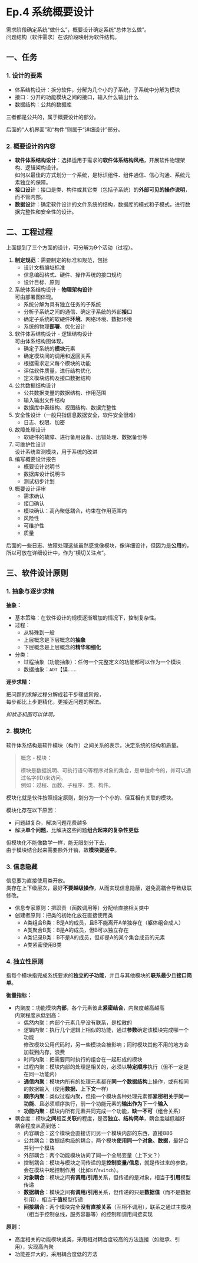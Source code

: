 # Ep.4 系统概要设计

需求阶段确定系统“做什么”，概要设计确定系统“总体怎么做”。  
问题结构（软件需求）在该阶段映射为软件结构。

## 一、任务

### 1. 设计的要素

* 体系结构设计：拆分软件，分解为几个小的子系统，子系统中分解为模块
* 接口：分开的功能模块之间的接口，输入什么输出什么
* 数据结构：公共的数据库

三者都是公共的，属于概要设计的部分。

后面的“人机界面”和“构件”则属于“详细设计”部分。

### 2. 概要设计的内容

* **软件体系结构设计**：选择适用于需求的**软件体系结构风格**，开展软件物理架构、逻辑架构设计。  
  如何以最佳的方式划分一个系统，是标识组件、组件通信、信心沟通、系统元素独立的保障。
* **接口设计**：接口是类、构件或其它类（包括子系统）的**外部可见的操作说明**，而不管内部。
* **数据设计**：确定软件设计的文件系统的结构，数据库的模式和子模式，进行数据完整性和安全性的设计。

## 二、工程过程

上面提到了三个方面的设计，可分解为9个活动（过程）。

1. **制定规范**：需要制定的标准和规范，包括
   * 设计文档编址标准
   * 信息编码格式、硬件、操作系统的接口规约
   * 设计目标、原则
2. 系统体系结构设计 - **物理架构设计**  
   可由部署图体现。
   * 系统分解为具有独立任务的子系统
   * 分析子系统之间的通信、确定子系统的外部**接口**
   * 确定子系统的软硬件**环境**、网络环境、数据环境
   * 系统的物理**部署**、优化设计
3. 软件体系结构设计 - 逻辑结构设计  
   可由体系结构图体现。
   * 确定子系统的**模块**元素
   * 确定模块间的调用和返回关系
   * 根据需求定义每个模块的功能
   * 评估软件质量，进行结构优化
   * 定义模块结构及接口数据结构
4. 公共数据结构设计
   * 公共数据变量的数据结构、作用范围
   * 输入输出文件结构
   * 数据库中表结构、视图结构、数据完整性
5. 安全性设计（一般只指信息数据安全，软件安全很难）  
   * 日志、权限、加密
6. 故障处理设计
   * 软硬件的故障、进行备用设备、出错处理、数据备份等
7. 可维护性设计  
   设计系统监测模块，用于系统的改进  
8. 编写概要设计报告
   * 概要设计说明书
   * 数据库设计说明书
   * 测试初步计划
9. 概要设计评审
   * 需求确认
   * 接口确认
   * 模块确认：高內聚低耦合，约束在作用范围内
   * 风险性
   * 可维护性
   * 质量

后面的一些日志、故障处理这些虽然感觉像模块，像详细设计，但因为是**公用**的，所以可放在详细设计中，作为“横切关注点”。

## 三、软件设计原则

### 1. 抽象与逐步求精

**抽象：**

* 基本策略：在软件设计的规模逐渐增加的情况下，控制复杂性。
* 过程：
  * 从特殊到一般
  * 上层概念是下层概念的**抽象**
  * 下层概念是上层概念的**精华和细化**
* 分类：
  * 过程抽象（功能抽象）：任何一个完整定义的功能都可以作为一个模块
  * 数据抽象：`ADT`【误……

**逐步求精：**

把问题的求解过程分解成若干步骤或阶段，  
每步都比上步更精化，更接近问题的解法。

*如状态机图可以体现。*

### 2. 模块化

软件体系结构是软件模块（构件）之间关系的表示，决定系统的结构和质量。

> 概念 - 模块：
>
> 模块是数据说明、可执行语句等程序对象的集合，是单独命令的，并可以通过名字(ID)来访问。  
> 例如：过程、函数、子程序、类、构件。

模块化就是软件按照规定原则，划分为一个个小的、但互相有关联的模块。

模块化存在以下原因：

* 问题越复杂，解决问题花费越多
* 解决**单个问题**，比解决这些问题**组合起来的复杂性更低**

但模块化不能像数学一样，能无限划分下去，  
由于模块结合起来需要额外开销，故**模块要适中**。

### 3. 信息隐藏

信息要为直接使用类开放。  
类存在上下级层次，最好**不要越级操作**，从而实现信息隐蔽，避免高耦合导致级联修改。

* 信息专家原则：把职责（函数调用等）分配给直接相关类中
* 创建者原则：把类的初始化放在直接使用类
  * A类组合B类：B是A的成员，且B不能离开A单独存在（躯体组合成人）
  * A类聚合B类：B是A的成员，但B可以独立存在
  * A类记录B类：B不是A的成员，但却是A的某个集合成员的元素
  * A类紧密使用B类

### 4. 独立性原则

指每个模块指完成系统要求的**独立的子功能**，并且与其他模块的**联系最少**且**接口简单**。

**衡量指标：**

* 内聚度：功能模块**内部**，各个元素彼此**紧密结合**，内聚度越高越高  
  内聚程度从低到高：
  * 偶然内聚：内部个元素几乎没有联系，是松散的
  * 逻辑内聚：执行几个逻辑上相似的功能，通过**参数**确定该模块完成哪一个功能  
    修改模块公用代码时，另一些模块会被影响；同时模块其他不用的地方会加载到内存，浪费
  * 时间内聚：把需要同时执行的组合在一起形成的模块
  * 过程内聚：模块内部的处理是相关的，必须以**特定顺序**执行（但不一定是在同一功能内）
  * **通信内聚**：模块内所有的处理元素都在**同一个数据结构**上操作，或有相同的数据输入（使用**数据、上下文**一样）
  * **顺序内聚**：类似过程内聚，但指一个模块各种处理元素都**紧密相关于同一功能**、且必须顺序执行，前一个功能元素的**输出作为**下一个**输入**
  * **功能内聚**：模块内所有元素共同完成一个功能，**缺一不可**（组合关系）
* 耦合度：模块**之间**相互**关联**的程度，是否**独立、结构简单**，耦合度越低越好  
  耦合程度从高到低：
  * 内容耦合：这个模块会直接访问另一个模块内部的东西，直接886
  * 公共耦合：数据结构级的耦合，两个模块**使用同一个对象、数据**，最好合并到一个模块
  * 外部耦合：两个功能模块访问了同一个全局变量（上下文？）
  * 控制耦合：模块与模块之间传递的是**控制变量/信息**，就是传过来的参数，会在模块中起控制作用（比如`if`/`switch`）。
  * **对象耦合**：模块之间**有调用/引用**关系，但传递的是对象，相当于**引用**模型传递
  * **数据耦合**：模块之间**有调用/引用**关系，但传递的只是**数据值**（而不是数据引用），相当于**值**模型传递
  * **间接耦合**：两个模块完全**没有直接关系**（互相不调用），联系之通过主模块（相当于控制总线，服务容器等）的控制和调用间接实现

**原则：**

* 高度相关的功能模块或类，采用相对耦合度较高的方法连接（如继承、引用），实现高內聚
* 功能差异大的，采用耦合度低的方法